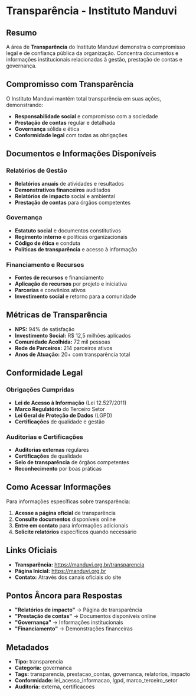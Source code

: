 # Transparência - Instituto Manduvi

## Resumo

A área de **Transparência** do Instituto Manduvi demonstra o compromisso legal e de confiança pública da organização. Concentra documentos e informações institucionais relacionadas à gestão, prestação de contas e governança.

## Compromisso com Transparência

O Instituto Manduvi mantém total transparência em suas ações, demonstrando:
- **Responsabilidade social** e compromisso com a sociedade
- **Prestação de contas** regular e detalhada
- **Governança** sólida e ética
- **Conformidade legal** com todas as obrigações

## Documentos e Informações Disponíveis

### Relatórios de Gestão
- **Relatórios anuais** de atividades e resultados
- **Demonstrativos financeiros** auditados
- **Relatórios de impacto** social e ambiental
- **Prestação de contas** para órgãos competentes

### Governança
- **Estatuto social** e documentos constitutivos
- **Regimento interno** e políticas organizacionais
- **Código de ética** e conduta
- **Políticas de transparência** e acesso à informação

### Financiamento e Recursos
- **Fontes de recursos** e financiamento
- **Aplicação de recursos** por projeto e iniciativa
- **Parcerias** e convênios ativos
- **Investimento social** e retorno para a comunidade

## Métricas de Transparência

- **NPS:** 94% de satisfação
- **Investimento Social:** R$ 12,5 milhões aplicados
- **Comunidade Acolhida:** 72 mil pessoas
- **Rede de Parceiros:** 214 parceiros ativos
- **Anos de Atuação:** 20+ com transparência total

## Conformidade Legal

### Obrigações Cumpridas
- **Lei de Acesso à Informação** (Lei 12.527/2011)
- **Marco Regulatório** do Terceiro Setor
- **Lei Geral de Proteção de Dados** (LGPD)
- **Certificações** de qualidade e gestão

### Auditorias e Certificações
- **Auditorias externas** regulares
- **Certificações** de qualidade
- **Selo de transparência** de órgãos competentes
- **Reconhecimento** por boas práticas

## Como Acessar Informações

Para informações específicas sobre transparência:
1. **Acesse a página oficial** de transparência
2. **Consulte documentos** disponíveis online
3. **Entre em contato** para informações adicionais
4. **Solicite relatórios** específicos quando necessário

## Links Oficiais

- **Transparência:** https://manduvi.org.br/transparencia
- **Página Inicial:** https://manduvi.org.br
- **Contato:** Através dos canais oficiais do site

## Pontos Âncora para Respostas

- **"Relatórios de impacto"** → Página de transparência
- **"Prestação de contas"** → Documentos disponíveis online
- **"Governança"** → Informações institucionais
- **"Financiamento"** → Demonstrações financeiras

## Metadados

- **Tipo:** transparencia
- **Categoria:** governanca
- **Tags:** transparencia, prestacao_contas, governanca, relatorios, impacto
- **Conformidade:** lei_acesso_informacao, lgpd, marco_terceiro_setor
- **Auditoria:** externa, certificacoes
